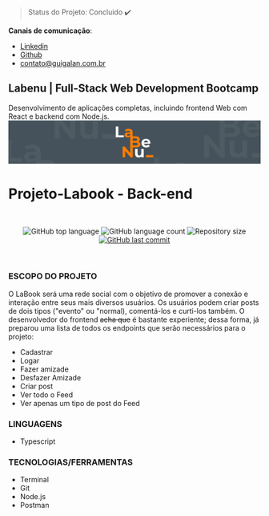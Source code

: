 > Status do Projeto: Concluido :heavy_check_mark:

**Canais de comunicação**:
- [Linkedin](www.linkedin.com/in/guilherme-galan)
- [Github](https://github.com/galanzito)
- <contato@guigalan.com.br>


## Labenu | Full-Stack Web Development Bootcamp
Desenvolvimento de aplicações completas, incluindo frontend Web com React e backend com Node.js.
[![Screenshot_1](https://raw.githubusercontent.com/danilomourelle/Whats4/master/Lbn.png)](https://www.labenu.com.br/)
# Projeto-Labook - Back-end
<br>
<p align="center">
  <img alt="GitHub top language" src="https://img.shields.io/github/languages/top/galanzito/projeto-labook-back">
  <img alt="GitHub language count" src="https://img.shields.io/github/languages/count/galanzito/projeto-labook-back">
  <img alt="Repository size" src="https://img.shields.io/github/repo-size/galanzito/projeto-labook-back">
  <a href="https://github.com/galanzito/projeto-labook-back/commits/master">
    <img alt="GitHub last commit" src="https://img.shields.io/github/last-commit/galanzito/projeto-labook-back">
  </a>
</p>
<br>

### ESCOPO DO PROJETO
O LaBook será uma rede social com o objetivo de promover a conexão e interação entre seus mais diversos usuários. Os usuários podem criar posts de dois tipos ("evento" ou "normal), comentá-los e curti-los também. O desenvolvedor do frontend ~~acha que~~ é bastante experiente; dessa forma, já preparou uma lista de todos os endpoints que serão necessários para o projeto:

* Cadastrar
* Logar
* Fazer amizade
* Desfazer Amizade
* Criar post
* Ver todo o Feed
* Ver apenas um tipo de post do Feed

### LINGUAGENS
* Typescript

### TECNOLOGIAS/FERRAMENTAS
* Terminal
* Git
* Node.js
* Postman
